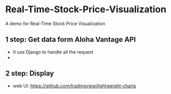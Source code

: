 # Real-Time-Stock-Price-Visualization
A demo for Real-Time Stock Price Visualization



## 1 step: Get data form Aloha Vantage API

 - It use Django to handle all the request
 - 

## 2 step: Display

 - web UI: https://github.com/tradingview/lightweight-charts